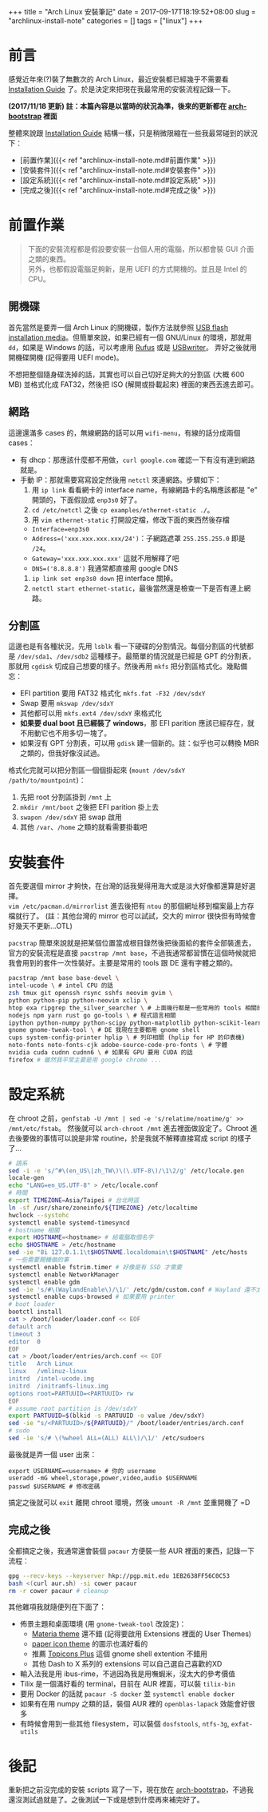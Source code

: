 +++
title = "Arch Linux 安裝筆記"
date = 2017-09-17T18:19:52+08:00
slug = "archlinux-install-note"
categories = []
tags = ["linux"]
+++

# 前言

感覺近年來(?)裝了無數次的 Arch Linux，最近安裝都已經幾乎不需要看 [Installation Guide][install-guide] 了。於是決定來把現在我最常用的安裝流程記錄一下。

**(2017/11/18 更新) 註：本篇內容是以當時的狀況為準，後來的更新都在 [arch-bootstrap][arch-bootstrap] 裡面**

整體來說跟 [Installation Guide][install-guide] 結構一樣，只是稍微限縮在一些我最常碰到的狀況下：

- [前置作業]({{< ref "archlinux-install-note.md#前置作業" >}})
- [安裝套件]({{< ref "archlinux-install-note.md#安裝套件" >}})
- [設定系統]({{< ref "archlinux-install-note.md#設定系統" >}})
- [完成之後]({{< ref "archlinux-install-note.md#完成之後" >}})

<!--more-->

# 前置作業

> 下面的安裝流程都是假設要安裝一台個人用的電腦，所以都會裝 GUI 介面之類的東西。  
> 另外，也都假設電腦足夠新，是用 UEFI 的方式開機的。並且是 Intel 的 CPU。

## 開機碟
首先當然是要弄一個 Arch Linux 的開機碟，製作方法就參照 [USB flash installation media](https://wiki.archlinux.org/index.php/USB_flash_installation_media)。但簡單來說，如果已經有一個 GNU/Linux 的環境，那就用 `dd`，如果是 Windows 的話，可以考慮用 [Rufus](https://rufus.akeo.ie/) 或是 [USBwriter](https://sourceforge.net/p/usbwriter/wiki/Documentation/)。
弄好之後就用開機碟開機 (記得要用 UEFI mode)。

不想把整個隨身碟洗掉的話，其實也可以自己切好足夠大的分割區 (大概 600 MB) 並格式化成 FAT32，然後把 ISO (解開或掛載起來) 裡面的東西丟進去即可。

## 網路
這邊還滿多 cases 的，無線網路的話可以用 `wifi-menu`，有線的話分成兩個 cases：

- 有 dhcp：那應該什麼都不用做，`curl google.com` 確認一下有沒有連到網路就是。
- 手動 IP：那就需要寫寫設定然後用 `netctl` 來連網路。步驟如下：
  1. 用 `ip link` 看看網卡的 interface name，有線網路卡的名稱應該都是 "e" 開頭的，下面假設成 `enp3s0` 好了。
  1. `cd /etc/netctl` 之後 `cp examples/ethernet-static ./`。
  1. 用 `vim ethernet-static` 打開設定檔，修改下面的東西然後存檔
    - `Interface=enp3s0`
    - `Address=('xxx.xxx.xxx.xxx/24')`：子網路遮罩 `255.255.255.0` 即是 `/24`。
    - `Gateway='xxx.xxx.xxx.xxx'` 這就不用解釋了吧
    - `DNS=('8.8.8.8')` 我通常都直接用 google DNS
  1. `ip link set enp3s0 down` 把 interface 關掉。
  1. `netctl start ethernet-static`，最後當然還是檢查一下是否有連上網路。

## 分割區

這邊也是有各種狀況，先用 `lsblk` 看一下硬碟的分割情況。每個分割區的代號都是 `/dev/sda1`、`/dev/sdb2` 這種樣子。最簡單的情況就是已經是 GPT 的分割表，那就用 `cgdisk` 切成自己想要的樣子。然後再用 `mkfs` 把分割區格式化。幾點備忘：

- EFI partition 要用 FAT32 格式化 `mkfs.fat -F32 /dev/sdxY`
- Swap 要用 `mkswap /dev/sdxY`
- 其他都可以用 `mkfs.ext4 /dev/sdxY` 來格式化
- **如果要 dual boot 且已經裝了 windows**，那 EFI parition 應該已經存在，就不用動它也不用多切一塊了。
- 如果沒有 GPT 分割表，可以用 `gdisk` 建一個新的。註：似乎也可以轉換 MBR 之類的，但我好像沒試過。

格式化完就可以把分割區一個個掛起來 (`mount /dev/sdxY /path/to/mountpoint`)：

1. 先把 root 分割區掛到 `/mnt` 上
2. `mkdir /mnt/boot` 之後把 EFI parition 掛上去
3. `swapon /dev/sdxY` 把 swap 啟用
4. 其他 `/var`、`/home` 之類的就看需要掛載吧

# 安裝套件

首先要選個 mirror 才夠快，在台灣的話我覺得用海大或是淡大好像都還算是好選擇。  
`vim /etc/pacman.d/mirrorlist` 進去後把有 `ntou` 的那個網址移到檔案最上方存檔就行了。
(註：其他台灣的 mirror 也可以試試，交大的 mirror 很快但有時候會好幾天不更新...OTL)

`pacstrap` 簡單來說就是把某個位置當成根目錄然後把後面給的套件全部裝進去，官方的安裝流程是直接 `pacstrap /mnt base`，不過我通常都習慣在這個時候就把我會用到的套件一次性裝好。主要是常用的 tools 跟 DE 還有字體之類的。

```bash
pacstrap /mnt base base-devel \
intel-ucode \ # intel CPU 的話
zsh tmux git openssh rsync sshfs neovim gvim \
python python-pip python-neovim xclip \
htop exa ripgrep the_silver_searcher \ # 上面幾行都是一些常用的 tools 相關的東西
nodejs npm yarn rust go go-tools \ # 程式語言相關
ipython python-numpy python-scipy python-matplotlib python-scikit-learn \ # python 常用
gnome gnome-tweak-tool \ # DE 我現在主要都用 gnome shell
cups system-config-printer hplip \ # 列印相關 (hplip for HP 的印表機)
noto-fonts noto-fonts-cjk adobe-source-code-pro-fonts \ # 字體
nvidia cuda cudnn cudnn6 \ # 如果有 GPU 要用 CUDA 的話
firefox # 雖然我平常主要是用 google chrome ...
```

# 設定系統

在 chroot 之前，`genfstab -U /mnt | sed -e 's/relatime/noatime/g' >> /mnt/etc/fstab`。
然後就可以 `arch-chroot /mnt` 進去裡面做設定了。Chroot 進去後要做的事情可以說是非常 routine，於是我就不解釋直接寫成 script 的樣子了...

```bash
# 語系
sed -i -e 's/^#\(en_US\|zh_TW\)\(\.UTF-8\)/\1\2/g' /etc/locale.gen
locale-gen
echo "LANG=en_US.UTF-8" > /etc/locale.conf
# 時間
export TIMEZONE=Asia/Taipei # 台北時區
ln -sf /usr/share/zoneinfo/${TIMEZONE} /etc/localtime
hwclock --systohc
systemctl enable systemd-timesyncd
# hostname 相關
export HOSTNAME=<hostname> # 給電腦取個名字
echo $HOSTNAME > /etc/hostname
sed -ie "8i 127.0.1.1\t$HOSTNAME.localdomain\t$HOSTNAME" /etc/hosts
# 一些需要開機做的事
systemctl enable fstrim.timer # 好像是有 SSD 才需要
systemctl enable NetworkManager
systemctl enable gdm
sed -ie 's/#\(WaylandEnable\)/\1/' /etc/gdm/custom.conf # Wayland 還不太穩...
systemctl enable cups-browsed # 如果要用 printer
# boot loader
bootctl install
cat > /boot/loader/loader.conf << EOF
default	arch
timeout	3
editor	0
EOF
cat > /boot/loader/entries/arch.conf << EOF
title	Arch Linux
linux	/vmlinuz-linux
initrd	/intel-ucode.img
initrd	/initramfs-linux.img
options root=PARTUUID=<PARTUUID> rw
EOF
# assume root partition is /dev/sdxY
export PARTUUID=$(blkid -s PARTUUID -o value /dev/sdxY)
sed -ie "s/<PARTUUID>/${PARTUUID}/" /boot/loader/entries/arch.conf
# sudo
sed -ie 's/# \(%wheel ALL=(ALL) ALL\)/\1/' /etc/sudoers
```

最後就是弄一個 user 出來：

```
export USERNAME=<username> # 你的 username
useradd -mG wheel,storage,power,video,audio $USERNAME
passwd $USERNAME # 修改密碼
```

搞定之後就可以 `exit` 離開 chroot 環境，然後 `umount -R /mnt` 並重開機了 =D

## 完成之後

全都搞定之後，我通常還會裝個 `pacaur` 方便裝一些 AUR 裡面的東西，記錄一下流程：

```bash
gpg --recv-keys --keyserver hkp://pgp.mit.edu 1EB2638FF56C0C53
bash <(curl aur.sh) -si cower pacaur
rm -r cower pacaur # cleanup
```

其他雜項我就隨便列在下面了：

- 佈景主題和桌面環境 (用 `gnome-tweak-tool` 改設定)：
  - [Materia theme](https://github.com/nana-4/materia-theme) 還不錯 (記得要啟用 Extensions 裡面的 User Themes)
  - [paper icon theme](https://github.com/snwh/paper-icon-theme) 的圖示也滿好看的
  - 推薦 [Topicons Plus](https://extensions.gnome.org/extension/1031/topicons/) 這個 gnome shell extention 不錯用
  - 其他 Dash to X 系列的 extensions 可以自己選自己喜歡的XD
- 輸入法我是用 ibus-rime，不過因為我是用嘸蝦米，沒太大的參考價值
- Tilix 是一個滿好看的 terminal，目前在 AUR 裡面，可以裝 `tilix-bin`
- 要用 Docker 的話就 `pacaur -S docker` 並 `systemctl enable docker`
- 如果有在用 numpy 之類的話，裝個 AUR 裡的 `openblas-lapack` 效能會好很多
- 有時候會用到一些其他 filesystem，可以裝個 `dosfstools`, `ntfs-3g`, `exfat-utils`

# 後記

重新把之前沒完成的安裝 scripts 寫了一下，現在放在 [arch-bootstrap][arch-bootstrap]，不過我還沒測試過就是了。之後測試一下或是想到什麼再來補完好了。

[install-guide]: https://wiki.archlinux.org/index.php/installation_guide
[arch-bootstrap]: https://github.com/leomao/arch-bootstrap
[modeline]: # ( vim: set cc=0 tw=0: )
